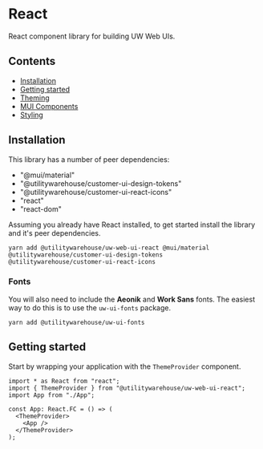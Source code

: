# React

React component library for building UW Web UIs.

## Contents

* [Installation](#installation)
* [Getting started](#getting-started)
* [Theming](#theming)
* [MUI Components](#mui-components)
* [Styling](#styling)

## Installation

This library has a number of peer dependencies:

- "@mui/material"
- "@utilitywarehouse/customer-ui-design-tokens"
- "@utilitywarehouse/customer-ui-react-icons"
- "react"
- "react-dom"

Assuming you already have React installed, to get started install the library and it's peer dependencies.

```console
yarn add @utilitywarehouse/uw-web-ui-react @mui/material @utilitywarehouse/customer-ui-design-tokens @utilitywarehouse/customer-ui-react-icons
```

### Fonts

You will also need to include the **Aeonik** and **Work Sans** fonts. The
easiest way to do this is to use the `uw-ui-fonts` package.

```console
yarn add @utilitywarehouse/uw-ui-fonts
```

## Getting started

Start by wrapping your application with the `ThemeProvider` component.
```tsx
import * as React from "react";
import { ThemeProvider } from "@utilitywarehouse/uw-web-ui-react";
import App from "./App";

const App: React.FC = () => (
  <ThemeProvider>
    <App />
  </ThemeProvider>
);
```

